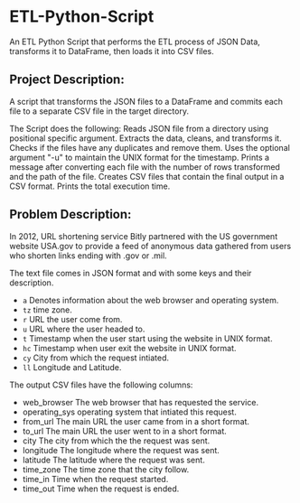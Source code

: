 # ETL-Python-Script
An ETL Python Script that performs the ETL process of JSON Data, transforms it to DataFrame, then loads it into CSV files.

## Project Description:
A script that transforms the JSON files to a DataFrame and commits each file to a separate CSV file in the target directory.

The Script does the following:
Reads JSON file from a directory using positional specific argument.
Extracts the data, cleans, and transforms it.
Checks if the files have any duplicates and remove them.
Uses the optional argument "-u" to maintain the UNIX format for the timestamp. 
Prints a message after converting each file with the number of rows transformed and the path of the file.
Creates CSV files that contain the final output in a CSV format.
Prints the total execution time.

## Problem Description:

In 2012, URL shortening service Bitly partnered with the US government website USA.gov to provide a feed of anonymous data gathered from users who shorten links ending with .gov or .mil.

The text file comes in JSON format and with some keys and their description. 

- ```a``` Denotes information about the web browser and operating system.
- ```tz``` time zone.
- ```r``` URL the user come from.
- ```u``` URL where the user headed to.
- ```t``` Timestamp when the user start using the website in UNIX format.
- ```hc``` Timestamp when user exit the website in UNIX format.
- ```cy``` City from which the request intiated.
- ```ll``` Longitude and Latitude.

The output CSV files have the following columns:

- web_browser
        The web browser that has requested the service.
- operating_sys
        operating system that intiated this request.
- from_url
	The main URL the user came from in a short format.
- to_url
	The main URL the user went to in a short format.  
- city
	The city from which the the request was sent.
- longitude
       The longitude where the request was sent.
- latitude
        The latitude where the request was sent.
- time_zone
        The time zone that the city follow.
- time_in
        Time when the request started.
- time_out
        Time when the request is ended.
